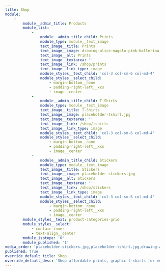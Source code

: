 ```yaml
---
title: Shop
module:
    -
        module__admin_title: Products
        module_list:
            -
                module__admin_title_child: Prints
                module_type: module__text_image
                text_image__title: Prints
                text_image__image: drawing-alice-magolo-pink-ballerina-purple-ribbons-min.jpg
                text_image__alt: Prints
                text_image__textarea: ''
                text_image__link: /shop/prints
                text_image__link_type: image
                module_styles__text_child: 'col-3 col-sm-6 col-md-4'
                module_styles__select_child:
                    - margin-bottom__none
                    - padding-right-left__xxs
                    - image__center
            -
                module__admin_title_child: T-Shirts
                module_type: module__text_image
                text_image__title: T-Shirts
                text_image__image: placeholder-tshirt.jpg
                text_image__textarea: ''
                text_image__link: /shop/tshirts
                text_image__link_type: image
                module_styles__text_child: 'col-3 col-sm-6 col-md-4'
                module_styles__select_child:
                    - margin-bottom__none
                    - padding-right-left__xxs
                    - image__center
            -
                module__admin_title_child: Stickers
                module_type: module__text_image
                text_image__title: Stickers
                text_image__image: placeholder-stickers.jpg
                text_image__alt: Stickers
                text_image__textarea: ''
                text_image__link: /shop/stickers
                text_image__link_type: image
                module_styles__text_child: 'col-3 col-sm-6 col-md-4'
                module_styles__select_child:
                    - margin-bottom__none
                    - padding-right-left__xxs
                    - image__center
        module_styles__text: product-categories-grid
        module_styles__select:
            - contain-inner
            - text-align__center
        module_isotope: '0'
        module_published: '1'
media_order: 'placeholder-stickers.jpg,placeholder-tshirt.jpg,drawing-alice-magolo-pink-ballerina-purple-ribbons-min.jpg'
published: true
override_default_title: Shop
override_default_desc: 'Shop affordable prints, graphic t-shirts for men, women and teens, and stickers that feature the original drawings of Alice Magolo.'
---
```


